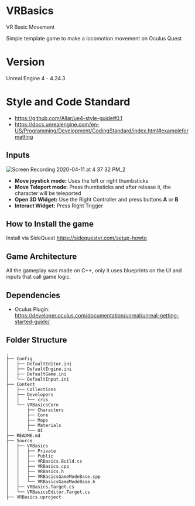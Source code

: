 # VRBasics
VR Basic Movement 

Simple template game to make a locomotion movement on Oculus Quest

# Version

Unreal Engine 4 - 4.24.3

# Style and Code Standard

- https://github.com/Allar/ue4-style-guide#0.1
- https://docs.unrealengine.com/en-US/Programming/Development/CodingStandard/index.html#exampleformatting

## Inputs

![Screen Recording 2020-04-11 at 4 37 32 PM_2](https://i0.wp.com/vrespawn.com/wp-content/uploads/2019/05/Oculus-touch-controllers-1.png?w=696&ssl=1)

- **Move joystick mode:** Uses the left or right thumbsticks
- **Move Teleport mode:** Press thumbsticks and after release it, the character will be teleported
- **Open 3D Widget:** Use the Right Controller and press buttons **A** or **B**
- **Interact Widget:** Press Right Trigger


## How to Install the game
Install via SideQuest https://sidequestvr.com/setup-howto 

## Game Architecture

All the gameplay was made on C++, only it uses blueprints on the UI and inputs that call game logic.

## Dependencies

- Oculus Plugin: https://developer.oculus.com/documentation/unreal/unreal-getting-started-guide/

## Folder Structure

```
.
├── Config
│   ├── DefaultEditor.ini
│   ├── DefaultEngine.ini
│   ├── DefaultGame.ini
│   └── DefaultInput.ini
├── Content
│   ├── Collections
│   ├── Developers
│   │   └── cris
│   └── VRBasicsCore
│       ├── Characters
│       ├── Core
│       ├── Maps
│       ├── Materials
│       └── UI
├── README.md
├── Source
│   ├── VRBasics
│   │   ├── Private
│   │   ├── Public
│   │   ├── VRBasics.Build.cs
│   │   ├── VRBasics.cpp
│   │   ├── VRBasics.h
│   │   ├── VRBasicsGameModeBase.cpp
│   │   └── VRBasicsGameModeBase.h
│   ├── VRBasics.Target.cs
│   └── VRBasicsEditor.Target.cs
├── VRBasics.uproject

```

